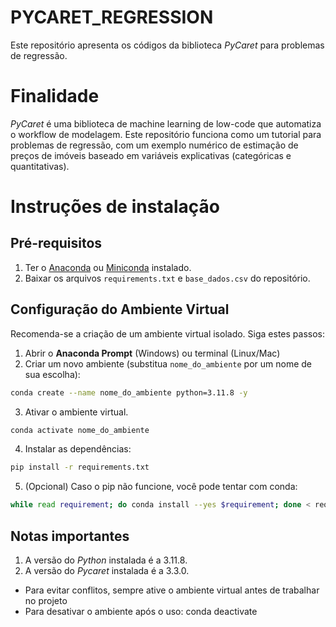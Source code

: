 # PYCARET_REGRESSION
Este repositório apresenta os códigos da biblioteca *PyCaret* para problemas de regressão.

# Finalidade
*PyCaret* é uma biblioteca de machine learning de low-code que automatiza o workflow de modelagem. Este repositório funciona como um tutorial para problemas de regressão, com um exemplo numérico de estimação de preços de imóveis baseado em variáveis explicativas (categóricas e quantitativas).

# Instruções de instalação

## Pré-requisitos
1. Ter o [Anaconda](https://www.anaconda.com/download) ou [Miniconda](https://docs.conda.io/en/latest/miniconda.html) instalado.
2. Baixar os arquivos `requirements.txt` e `base_dados.csv` do repositório.

## Configuração do Ambiente Virtual
Recomenda-se a criação de um ambiente virtual isolado. Siga estes passos:

1. Abrir o **Anaconda Prompt** (Windows) ou terminal (Linux/Mac)
2. Criar um novo ambiente (substitua `nome_do_ambiente` por um nome de sua escolha):
```bash 
conda create --name nome_do_ambiente python=3.11.8 -y
```
3. Ativar o ambiente virtual.
```bash 
conda activate nome_do_ambiente
```
4. Instalar as dependências:
```bash 
pip install -r requirements.txt
```
5. (Opcional) Caso o pip não funcione, você pode tentar com conda:
```bash 
while read requirement; do conda install --yes $requirement; done < requirements.txt
```


## Notas importantes

1. A versão do *Python* instalada é a 3.11.8.
2. A versão do *Pycaret* instalada é a 3.3.0.
* Para evitar conflitos, sempre ative o ambiente virtual antes de trabalhar no projeto
* Para desativar o ambiente após o uso: conda deactivate

